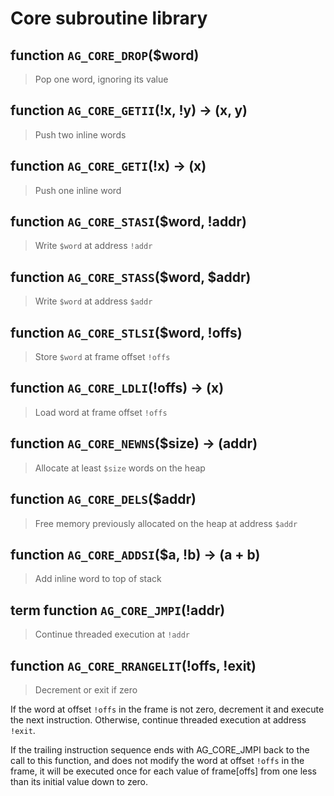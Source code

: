 # Core subroutine library
## **function** `AG_CORE_DROP`($word) 

> Pop one word, ignoring its value

## **function** `AG_CORE_GETII`(!x, !y) → (x, y) 

> Push two inline words

## **function** `AG_CORE_GETI`(!x) → (x) 

> Push one inline word

## **function** `AG_CORE_STASI`($word, !addr) 

> Write `$word` at address `!addr`

## **function** `AG_CORE_STASS`($word, $addr) 

> Write `$word` at address `$addr`

## **function** `AG_CORE_STLSI`($word, !offs) 

> Store `$word` at frame offset `!offs`

## **function** `AG_CORE_LDLI`(!offs) → (x) 

> Load word at frame offset `!offs`

## **function** `AG_CORE_NEWNS`($size) → (addr) 

> Allocate at least `$size` words on the heap

## **function** `AG_CORE_DELS`($addr) 

> Free memory previously allocated on the heap at address `$addr`

## **function** `AG_CORE_ADDSI`($a, !b) → (a + b) 

> Add inline word to top of stack

## **term function** `AG_CORE_JMPI`(!addr) 

> Continue threaded execution at `!addr`

## **function** `AG_CORE_RRANGELIT`(!offs, !exit) 

> Decrement or exit if zero

If the word at offset `!offs` in the frame is not zero, decrement it and
execute the next instruction. Otherwise, continue threaded execution at
address `!exit`.

If the trailing instruction sequence ends with AG_CORE_JMPI back to the call
to this function, and does not modify the word at offset `!offs` in the
frame, it will be executed once for each value of frame[offs] from one less
than its initial value down to zero.
